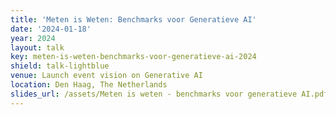 ```yaml
---
title: 'Meten is Weten: Benchmarks voor Generatieve AI'
date: '2024-01-18'
year: 2024
layout: talk
key: meten-is-weten-benchmarks-voor-generatieve-ai-2024
shield: talk-lightblue
venue: Launch event vision on Generative AI
location: Den Haag, The Netherlands
slides_url: /assets/Meten is weten - benchmarks voor generatieve AI.pdf
---
```

